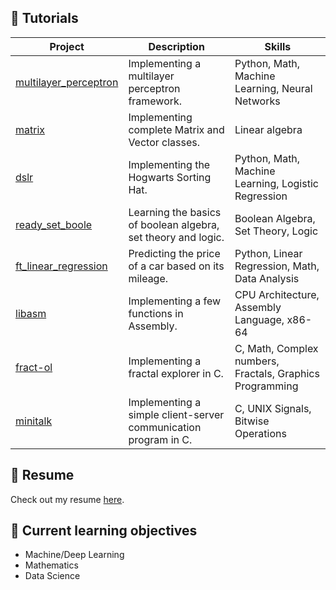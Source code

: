 <!-- <p align='center'>
  <img src='https://media4.giphy.com/media/nCiPk4p9g6lnCa9Awk/giphy.gif?cid=6c09b952p79jftlpblhh91973b2mxboagfxzaq9z443greqv&ep=v1_internal_gif_by_id&rid=giphy.gif&ct=s' />
</p> -->

## 📖 Tutorials
| Project | Description | Skills |
| ------- | ----------- | ------ |
| [multilayer_perceptron](https://github.com/leogaudin/multilayer_perceptron) | Implementing a multilayer perceptron framework. | Python, Math, Machine Learning, Neural Networks |
| [matrix](https://github.com/leogaudin/matrix) | Implementing complete Matrix and Vector classes. | Linear algebra |
| [dslr](https://github.com/leogaudin/dslr) | Implementing the Hogwarts Sorting Hat. | Python, Math, Machine Learning, Logistic Regression |
| [ready_set_boole](https://github.com/leogaudin/ready_set_boole) | Learning the basics of boolean algebra, set theory and logic. | Boolean Algebra, Set Theory, Logic |
| [ft_linear_regression](https://github.com/leogaudin/ft_linear_regression) | Predicting the price of a car based on its mileage. | Python, Linear Regression, Math, Data Analysis |
| [libasm](https://github.com/leogaudin/libasm) | Implementing a few functions in Assembly. | CPU Architecture, Assembly Language, x86-64 |
| [fract-ol](https://github.com/leogaudin/fract-ol) | Implementing a fractal explorer in C. | C, Math, Complex numbers, Fractals, Graphics Programming |
| [minitalk](https://github.com/leogaudin/minitalk) | Implementing a simple client-server communication program in C. | C, UNIX Signals, Bitwise Operations |

## 📄 Resume

Check out my resume [here](https://github.com/leogaudin/resume/blob/main/resume.pdf).

## 🚀 Current learning objectives

- Machine/Deep Learning
- Mathematics
- Data Science
